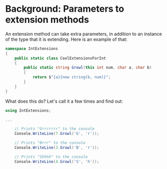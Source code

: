 # Background: Parameters to extension methods

An extension method can take extra parameters, in addition to an instance of the type that it is extending. Here is an example of that:

```C#
namespace IntExtensions
{
    public static class CoolExtensionsForInt
    {
        public static string Growl(this int num, char a, char b)
        {
            return $"{a}{new string(b, num)}";
        }
    }
}
```

What does this do? Let's call it a few times and find out:

```C#
using IntExtensions;

...

    // Prints "Grrrrrrr" to the console
    Console.WriteLine(7.Growl('G', 'r'));

    // Prints "Brrr" to the console
    Console.WriteLine(3.Growl('B', 'r'));

    // Prints "Shhhh" to the console
    Console.WriteLine(4.Growl('S', 'h'));
```